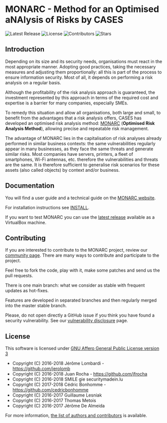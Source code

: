 MONARC - Method for an Optimised aNAlysis of Risks by CASES
===========================================================

![Latest Release](https://img.shields.io/github/release/monarc-project/MonarcAppFO.svg?style=flat-square)
![License](https://img.shields.io/github/license/monarc-project/MonarcAppFO.svg?style=flat-square)
![Contributors](https://img.shields.io/github/contributors/monarc-project/MonarcAppFO.svg?style=flat-square)
![Stars](https://img.shields.io/github/stars/monarc-project/MonarcAppFO.svg?style=flat-square)

Introduction
------------

Depending on its size and its security needs, organisations must react in the
most appropriate manner. Adopting good practices, taking the necessary measures
and adjusting them proportionally: all this is part of the process to ensure
information security. Most of all, it depends on performing a risk analysis on
a regular basis.

Although the profitability of the risk analysis approach is guaranteed, the
investment represented by this approach in terms of the required cost and
expertise is a barrier for many companies, especially SMEs.

To remedy this situation and allow all organisations, both large and small, to
benefit from the advantages that a risk analysis offers, CASES has developed an
optimised risk analysis method: [MONARC](https://www.monarc.lu)
(**Optimised Risk Analysis Method**), allowing precise and repeatable risk
management.

The advantage of MONARC lies in the capitalisation of risk analyses already
performed in similar business contexts: the same vulnerabilities regularly
appear in many businesses, as they face the same threats and generate similar
risks. Most companies have servers, printers, a fleet of smartphones, Wi-Fi
antennas, etc. therefore the vulnerabilities and threats
are the same. It is therefore sufficient to generalise risk scenarios for these
assets (also called objects) by context and/or business.

Documentation
-------------

You will find a user guide and a technical guide on the
[MONARC website](https://www.monarc.lu/documentation).

For installation instructions see
[INSTALL](https://github.com/monarc-project/MonarcAppFO/tree/master/INSTALL).

If you want to test MONARC you can use the
[latest release](https://github.com/monarc-project/MonarcAppFO/releases/latest)
available as a VirtualBox machine.


Contributing
------------

If you are interested to contribute to the MONARC project, review our
[community page](https://www.monarc.lu/community).
There are many ways to contribute and participate to the project.

Feel free to fork the code, play with it, make some patches and send us the pull
requests.

There is one main branch: what we consider as stable with frequent updates as
hot-fixes.

Features are developed in separated branches and then regularly merged into the
master stable branch.

Please, do not open directly a GitHub issue if you think you have found a
security vulnerability. See our
[vulnerability disclosure](https://www.monarc.lu/community/vulnerability-disclosure/)
page.


License
-------

This software is licensed under
[GNU Affero General Public License version 3](http://www.gnu.org/licenses/agpl-3.0.html)

- Copyright (C) 2016-2018 Jérôme Lombardi - https://github.com/jerolomb
- Copyright (C) 2016-2018 Juan Rocha - https://github.com/jfrocha
- Copyright (C) 2016-2018 SMILE gie securitymadein.lu
- Copyright (C) 2017-2018 Cédric Bonhomme - https://github.com/cedricbonhomme
- Copyright (C) 2016-2017 Guillaume Lesniak
- Copyright (C) 2016-2017 Thomas Metois
- Copyright (C) 2016-2017 Jérôme De Almeida

For more information, [the list of authors and contributors](AUTHORS) is available.

